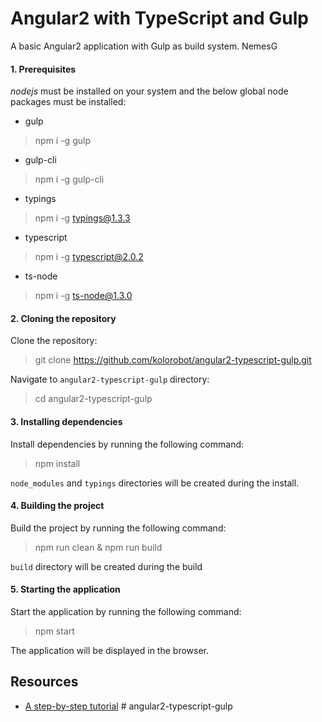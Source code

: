 Angular2 with TypeScript and Gulp
=================================

A basic Angular2 application with Gulp as build system. NemesG

#### 1. Prerequisites

*nodejs* must be installed on your system and the below global node packages must be installed:

- gulp

> npm i -g gulp

- gulp-cli

> npm i -g gulp-cli

- typings

> npm i -g typings@1.3.3

- typescript

> npm i -g typescript@2.0.2

- ts-node

> npm i -g ts-node@1.3.0

#### 2. Cloning the repository

Clone the repository:

> git clone https://github.com/kolorobot/angular2-typescript-gulp.git

Navigate to `angular2-typescript-gulp` directory:

> cd angular2-typescript-gulp

#### 3. Installing dependencies

Install dependencies by running the following command:

> npm install

`node_modules` and `typings` directories will be created during the install.

#### 4. Building the project

Build the project by running the following command:

> npm run clean & npm run build

`build` directory will be created during the build

#### 5. Starting the application

Start the application by running the following command:

> npm start

The application will be displayed in the browser.

Resources
---------

- [A step-by-step tutorial](http://blog.codeleak.pl/2016/03/quickstart-angular2-with-typescript-and.html)
#   a n g u l a r 2 - t y p e s c r i p t - g u l p  
 